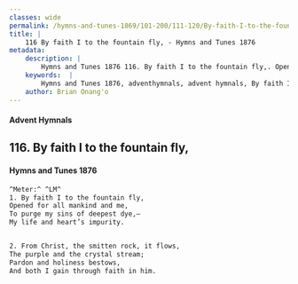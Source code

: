 ```yaml
---
classes: wide
permalink: /hymns-and-tunes-1869/101-200/111-120/By-faith-I-to-the-fountain-fly,/
title: |
    116 By faith I to the fountain fly, - Hymns and Tunes 1876
metadata:
    description: |
        Hymns and Tunes 1876 116. By faith I to the fountain fly,. Opened for all mankind and me, To purge my sins of deepest dye,— My life and heart’s impurity. 
    keywords:  |
        Hymns and Tunes 1876, adventhymnals, advent hymnals, By faith I to the fountain fly,, Opened for all mankind and me,, 
    author: Brian Onang'o
---
```


#### Advent Hymnals
## 116. By faith I to the fountain fly,
####  Hymns and Tunes 1876

```txt
^Meter:^ ^LM^
1. By faith I to the fountain fly,
Opened for all mankind and me,
To purge my sins of deepest dye,—
My life and heart’s impurity.


2. From Christ, the smitten rock, it flows,
The purple and the crystal stream; 
Pardon and holiness bestows,
And both I gain through faith in him.
```